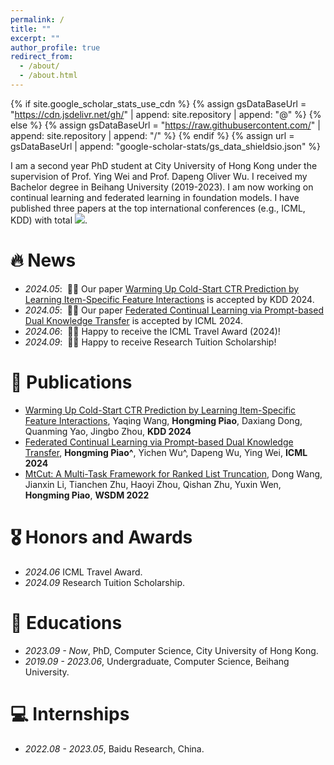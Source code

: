 ```yaml
---
permalink: /
title: ""
excerpt: ""
author_profile: true
redirect_from: 
  - /about/
  - /about.html
---
```


{% if site.google_scholar_stats_use_cdn %}
{% assign gsDataBaseUrl = "https://cdn.jsdelivr.net/gh/" | append: site.repository | append: "@" %}
{% else %}
{% assign gsDataBaseUrl = "https://raw.githubusercontent.com/" | append: site.repository | append: "/" %}
{% endif %}
{% assign url = gsDataBaseUrl | append: "google-scholar-stats/gs_data_shieldsio.json" %}

<span class='anchor' id='about-me'></span>

I am a second year PhD student at City University of Hong Kong under the supervision of Prof. Ying Wei and Prof. Dapeng Oliver Wu. I received my Bachelor degree in Beihang University (2019-2023). I am now working on continual learning and federated learning in foundation models. I have published three papers at the top international conferences (e.g., ICML, KDD) with total <a href='https://scholar.google.com/citations?user=_shIrtAAAAAJ'><img src="https://img.shields.io/endpoint?url={{ url | url_encode }}&logo=Google%20Scholar&labelColor=f6f6f6&color=9cf&style=flat&label=citations"></a>.

# 🔥 News
- *2024.05*: &nbsp;🎉🎉 Our paper [Warming Up Cold-Start CTR Prediction by Learning Item-Specific Feature Interactions](https://arxiv.org/pdf/2407.10112) is accepted by KDD 2024. 
- *2024.05*: &nbsp;🎉🎉 Our paper [Federated Continual Learning via Prompt-based Dual Knowledge Transfer](https://openreview.net/pdf?id=Kqa5JakTjB) is accepted by ICML 2024.
- *2024.06*: &nbsp;🎉🎉 Happy to receive the ICML Travel Award (2024)!
- *2024.09*: &nbsp;🎉🎉 Happy to receive Research Tuition Scholarship!

# 📝 Publications 

- [Warming Up Cold-Start CTR Prediction by Learning Item-Specific Feature Interactions](https://arxiv.org/pdf/2407.10112), Yaqing Wang, **Hongming Piao**, Daxiang Dong, Quanming Yao, Jingbo Zhou, **KDD 2024**
- [Federated Continual Learning via Prompt-based Dual Knowledge Transfer](https://openreview.net/pdf?id=Kqa5JakTjB), **Hongming Piao^**, Yichen Wu^, Dapeng Wu, Ying Wei, **ICML 2024**
- [MtCut: A Multi-Task Framework for Ranked List Truncation](https://dl.acm.org/doi/abs/10.1145/3488560.3498466), Dong Wang, Jianxin Li, Tianchen Zhu, Haoyi Zhou, Qishan Zhu, Yuxin Wen, **Hongming Piao**, **WSDM 2022**

# 🎖 Honors and Awards
- *2024.06* ICML Travel Award. 
- *2024.09* Research Tuition Scholarship. 

# 📖 Educations
- *2023.09 - Now*, PhD, Computer Science, City University of Hong Kong. 
- *2019.09 - 2023.06*, Undergraduate, Computer Science, Beihang University. 

# 💻 Internships
- *2022.08 - 2023.05*, Baidu Research, China.

